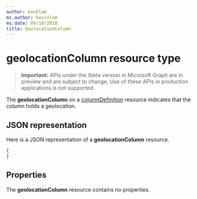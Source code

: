 ```yaml
---
author: kevklam
ms.author: kevinlam
ms.date: 09/10/2018
title: GeolocationColumn
---
```

# geolocationColumn resource type

> **Important:** APIs under the /beta version in Microsoft Graph are in preview and are subject to change. Use of these APIs in production applications is not supported.

The **geolocationColumn** on a [columnDefinition](columnDefinition.md) resource indicates that the column holds a geolocation.

## JSON representation

Here is a JSON representation of a **geolocationColumn** resource.
<!-- { "blockType": "resource", "@odata.type": "microsoft.graph.geolocationColumn" } -->

```json
{
}
```

## Properties

The **geolocationColumn** resource contains no properties.

<!-- {
  "type": "#page.annotation",
  "description": "",
  "keywords": "",
  "section": "documentation",
  "tocPath": "Resources/GeolocationColumn"
} -->
